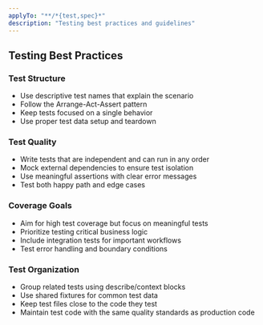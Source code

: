 ```yaml
---
applyTo: "**/*{test,spec}*"
description: "Testing best practices and guidelines"
---
```


## Testing Best Practices

### Test Structure
- Use descriptive test names that explain the scenario
- Follow the Arrange-Act-Assert pattern
- Keep tests focused on a single behavior
- Use proper test data setup and teardown

### Test Quality
- Write tests that are independent and can run in any order
- Mock external dependencies to ensure test isolation
- Use meaningful assertions with clear error messages
- Test both happy path and edge cases

### Coverage Goals
- Aim for high test coverage but focus on meaningful tests
- Prioritize testing critical business logic
- Include integration tests for important workflows
- Test error handling and boundary conditions

### Test Organization
- Group related tests using describe/context blocks
- Use shared fixtures for common test data
- Keep test files close to the code they test
- Maintain test code with the same quality standards as production code